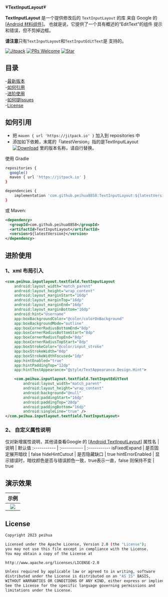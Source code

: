 :heartpulse:**TextInputLayout**:heartpulse:

**TextInputLayout** 是一个提供修改后的 `TextInputLayout` 的库
来自 Google 的 [[Android 材料组件](https://github.com/material-components/material-components-android)]。
也就是说，它提供了一个具有概述的“EditText”的组件
提示和错误，但不剪掉边框。

**请注意**只有`TextInputLayout`和`TextInputEditText`是
支持的。

[![Jitpack](https://jitpack.io/v/peihua8858/TextInputLayout.svg)](https://github.com/peihua8858)
[![PRs Welcome](https://img.shields.io/badge/PRs-Welcome-brightgreen.svg)](https://github.com/peihua8858)
[![Star](https://img.shields.io/github/stars/peihua8858/TextInputLayout.svg)](https://github.com/peihua8858/TextInputLayout)


## 目录
-[最新版本](https://github.com/peihua8858/TextInputLayout/releases/tag/1.0.0-beta2)<br>
-[如何引用](#如何引用)<br>
-[进阶使用](#进阶使用)<br>
-[如何提Issues](https://github.com/peihua8858/TextInputLayout/wiki/%E5%A6%82%E4%BD%95%E6%8F%90Issues%3F)<br>
-[License](#License)<br>


## 如何引用

* 把 `maven { url 'https://jitpack.io' }` 加入到 repositories 中
* 添加如下依赖，末尾的「latestVersion」指的是TextInputLayout [![Download](https://jitpack.io/v/peihua8858/TextInputLayout.svg)](https://jitpack.io/#peihua8858/TextInputLayout) 里的版本名称，请自行替换。

使用 Gradle

```sh
repositories {
  google()
  maven { url 'https://jitpack.io' }
}

dependencies {
    implementation 'com.github.peihua8858:TextInputLayout:${latestVersion}'
}
```

或 Maven:

```xml
<dependency>
  <groupId>com.github.peihua8858</groupId>
  <artifactId>TextInputLayout</artifactId>
  <version>${latestVersion}</version>
</dependency>
```

## 进阶使用
### 1、xml 布局引入
```XML
<com.peihua.inputlayout.textfield.TextInputLayout
    android:layout_width="match_parent"
    android:layout_height="wrap_content"
    android:layout_marginStart="16dp"
    android:layout_marginTop="16dp"
    android:layout_marginEnd="16dp"
    android:layout_marginBottom="16dp"
    android:hint="Username"
    app:boxBackgroundColor="@color/colorOnBackground"
    app:boxBackgroundMode="outline"
    app:boxCornerRadiusBottomEnd="8dp"
    app:boxCornerRadiusBottomStart="8dp"
    app:boxCornerRadiusTopEnd="8dp"
    app:boxCornerRadiusTopStart="8dp"
    app:boxStrokeColor="@color/input_stroke"
    app:boxStrokeWidth="0dp"
    app:boxStrokeWidthFocused="1dp"
    app:hintEnabled="true"
    app:hintPaddingTop="12dp"
    app:hintTextAppearance="@style/TextAppearance.Design.Hint">

    <com.peihua.inputlayout.textfield.TextInputEditText
        android:layout_width="match_parent"
        android:layout_height="wrap_content"
        android:background="@null"
        android:paddingStart="16dp"
        android:paddingTop="28dp"
        android:paddingBottom="16dp"
        android:singleLine="true" />
</com.peihua.inputlayout.textfield.TextInputLayout>
```
### 2、 自定义属性说明
仅对新增属性说明，其他请查看Google 的 [[Android TextInputLayout](https://github.com/material-components/material-components-android/blob/master/lib/java/com/google/android/material/textfield/res/values/attrs.xml)]
属性名 | 说明 | 默认值
:----------- | :----------- | :-----------
isFixedExpand         | 是否固定展开暗纹        | false
hideHintCutout         | 是否隐藏缺口        | true
hintErrorEnabled         | 显示错误时，暗纹颜色是否与错误颜色一致，true表示一直，false 则保持不变        | true

## 演示效果

|          示例        | 
|:----------------------:|
| ![](assets/sample.png) |

## License

```sh
Copyright 2023 peihua

Licensed under the Apache License, Version 2.0 (the "License");
you may not use this file except in compliance with the License.
You may obtain a copy of the License at

http://www.apache.org/licenses/LICENSE-2.0

Unless required by applicable law or agreed to in writing, software
distributed under the License is distributed on an "AS IS" BASIS,
WITHOUT WARRANTIES OR CONDITIONS OF ANY KIND, either express or implied.
See the License for the specific language governing permissions and
limitations under the License.
```
